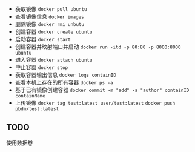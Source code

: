 * 获取镜像 `docker pull ubuntu`
* 查看镜像信息 `docker images`
* 删除镜像 `docker rmi unbutu`
* 创建容器 `docker create ubuntu`
* 启动容器 `docker start`
* 创建容器并映射端口并启动 `docker run -itd -p 80:80 -p 8000:8000 ubuntu`
* 进入容器 `docker attach ubuntu`
* 中止容器 `docker stop`
* 获取容器输出信息 `docker logs containID`
* 查看本机上存在的所有容器 `docker ps -a`
* 基于已有镜像创建容器 `docker commit -m "add" -a "author" containID containName`
* 上传镜像 `docker tag test:latest user/test:latest`  `docker push pbdm/test:latest`

## TODO 
使用数据卷

